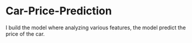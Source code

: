 # Car-Price-Prediction
I build the model where analyzing various features, the model predict the price of the car.
